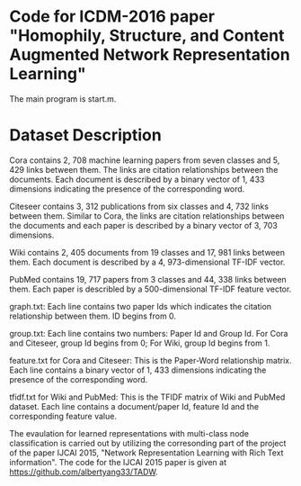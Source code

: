 # Code for ICDM-2016 paper "Homophily, Structure, and Content Augmented Network Representation Learning"

The main program is start.m.

# Dataset Description

Cora contains 2, 708 machine learning papers from seven classes and 5, 429 links between them. The links are citation relationships between the documents. Each document is described by a binary vector of 1, 433 dimensions indicating the presence of the corresponding word.

Citeseer contains 3, 312 publications from six classes and 4, 732 links between them. Similar to Cora, the links are citation relationships between the documents and each paper is described by a binary vector of 3, 703 dimensions.

Wiki contains 2, 405 documents from 19 classes and 17, 981 links between them. Each document is described by a 4, 973-dimensional TF-IDF vector.

PubMed contains 19, 717 papers from 3 classes and 44, 338 links between them. Each paper is describled by a 500-dimensional TF-IDF feature vector.

graph.txt: 
Each line contains two paper Ids which indicates the citation relationship between them. ID begins from 0.

group.txt: 
Each line contains two numbers: Paper Id and Group Id. For Cora and Citeseer, group Id begins from 0; For Wiki, group Id begins from 1.

feature.txt for Cora and Citeseer: 
This is the Paper-Word relationship matrix. Each line contains a binary vector of 1, 433 dimensions indicating the presence of the corresponding word.

tfidf.txt for Wiki and PubMed: 
This is the TFIDF matrix of Wiki and PubMed dataset. Each line contains a document/paper Id, feature Id and the corresponding feature value.

The evaulation for learned representations with multi-class node classification is carried out by utilizing the corresonding part of the project of the paper IJCAI 2015, "Network Representation Learning with Rich Text information". The code for the IJCAI 2015 paper is given at https://github.com/albertyang33/TADW.